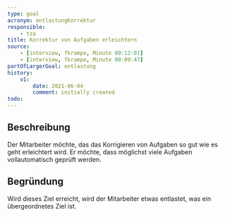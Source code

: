 ```yaml
---
type: goal
acronym: entlastungKorrektur
responsible: 
    - tza
title: Korrektur von Aufgaben erleichtern
source: 
    - [interview, fkrampe, Minute 00:12:01]
    - [interview, fkrampe, Minute 00:09:47]
partOfLargerGoal: entlastung
history:
    v1:
        date: 2021-06-04
        comment: initially created
todo: 
---
```


## Beschreibung

Der Mitarbeiter möchte, das das Korrigieren von Aufgaben so gut wie es geht erleichtert wird.
Er möchte, dass möglichst viele Aufgaben vollautomatisch geprüft werden.

## Begründung

Wird dieses Ziel erreicht, wird der Mitarbeiter etwas entlastet, was ein übergeordnetes Ziel ist.
